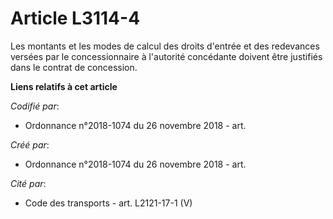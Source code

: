 # Article L3114-4

Les montants et les modes de calcul des droits d'entrée et des redevances versées par le concessionnaire à l'autorité
concédante doivent être justifiés dans le contrat de concession.

**Liens relatifs à cet article**

_Codifié par_:

  - Ordonnance n°2018-1074 du 26 novembre 2018 - art.

_Créé par_:

  - Ordonnance n°2018-1074 du 26 novembre 2018 - art.

_Cité par_:

  - Code des transports - art. L2121-17-1 (V)
